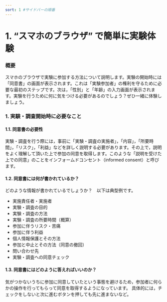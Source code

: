 ```yaml
---
sort: 1 #サイドバーの順番
---
```

# 1. “スマホのブラウザ” で簡単に実験体験

### 概要
スマホのブラウザで実験に参加する方法について説明します。実験の開始時には「同意書」の画面が表示されます。これは「実験参加者」の権利を守るために必要な最初のステップです。次は，「性別」と「年齢」の入力画面が表示されます。実験を行うために何に気をつける必要があるのでしょう？ぜひ一緒に体験しましょう。
### 1.  実験・調査開始時に必要なこと
#### 1.1. 同意書の必要性
実験・調査を行う際には，事前に「実験・調査の実施者」，「内容」，「所要時間」，「リスク」，「利益」などを詳しく説明する必要があります。その上で，説明をよく理解して頂いた上で参加の同意を取得します。このような「説明を受けた上での同意」のことをインフォームドコンセント（informed consent）と呼びます。
#### 1.2. 同意書には何が書かれているか？
どのような情報が書かれているでしょうか？　以下は典型例です。
- 実施責任者・実施者
- 実験・調査の目的
- 実験・調査の方法
- 実験・調査の所要時間（概算）
- 参加に伴うリスク・苦痛
- 参加に伴う利益
- 個人情報保護とその方法
- 参加と中止とその方法（同意の撤回）
- 問い合わせ先
- 実験・調査への同意チェック
#### 1.3. 同意書にはどのように答えればいいのか？
気がつかないうちに参加に同意していたという事態を避けるため，参加者に何らかの操作を行ってもらって同意を取得するようになっています。
具体的には，チェックをしないと次に進むボタンを押しても先に進まないなど。